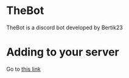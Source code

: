 # TheBot
TheBot is a discord bot developed by Bertik23

# Adding to your server
Go to [this link](#https://discordapp.com/oauth2/authorize?client_id=540563812890443794&scope=bot&permissions=8)
